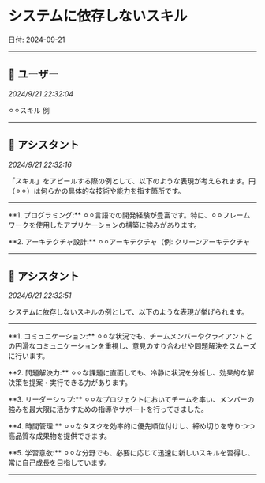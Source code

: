 # システムに依存しないスキル

日付: 2024-09-21

---

## 👤 ユーザー
*2024/9/21 22:32:04*

⚪︎⚪︎スキル 例

---

## 🤖 アシスタント
*2024/9/21 22:32:16*

「スキル」をアピールする際の例として、以下のような表現が考えられます。円（⚪︎⚪︎）は何らかの具体的な技術や能力を指す箇所です。

---

\*\*1. プログラミング:\*\*
⚪︎⚪︎言語での開発経験が豊富です。特に、⚪︎⚪︎フレームワークを使用したアプリケーションの構築に強みがあります。

\*\*2. アーキテクチャ設計:\*\*
⚪︎⚪︎アーキテクチャ（例: クリーンアーキテクチャ

---

## 🤖 アシスタント
*2024/9/21 22:32:51*

システムに依存しないスキルの例として、以下のような表現が挙げられます。

---

\*\*1. コミュニケーション:\*\*
⚪︎⚪︎な状況でも、チームメンバーやクライアントとの円滑なコミュニケーションを重視し、意見のすり合わせや問題解決をスムーズに行います。

\*\*2. 問題解決力:\*\*
⚪︎⚪︎な課題に直面しても、冷静に状況を分析し、効果的な解決策を提案・実行できる力があります。

\*\*3. リーダーシップ:\*\*
⚪︎⚪︎なプロジェクトにおいてチームを率い、メンバーの強みを最大限に活かすための指導やサポートを行ってきました。

\*\*4. 時間管理:\*\*
⚪︎⚪︎なタスクを効率的に優先順位付けし、締め切りを守りつつ高品質な成果物を提供できます。

\*\*5. 学習意欲:\*\*
⚪︎⚪︎な分野でも、必要に応じて迅速に新しいスキルを習得し、常に自己成長を目指しています。

---
